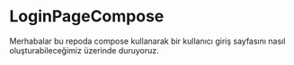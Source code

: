 # LoginPageCompose
Merhabalar bu repoda compose kullanarak bir kullanıcı giriş sayfasını nasıl oluşturabileceğimiz üzerinde duruyoruz.
